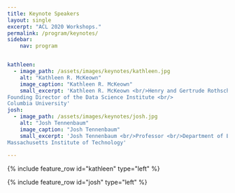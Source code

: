 ```yaml
---
title: Keynote Speakers
layout: single
excerpt: "ACL 2020 Workshops."
permalink: /program/keynotes/
sidebar: 
    nav: program


kathleen:
  - image_path: /assets/images/keynotes/kathleen.jpg
    alt: "Kathleen R. McKeown"
    image_caption: "Kathleen R. McKeown"
    small_excerpt: 'Kathleen R. McKeown <br/>Henry and Gertrude Rothschild Professor of Computer Science <br/>
Founding Director of the Data Science Institute <br/>
Columbia University'
josh:
  - image_path: /assets/images/keynotes/josh.jpg
    alt: "Josh Tennenbaum"
    image_caption: "Josh Tennenbaum"
    small_excerpt: 'Josh Tennenbaum <br/>Professor <br/>Department of Brain and Cognitive Sciences <br/>
Massachusetts Institute of Technology'
    
---
```


{% include feature_row id="kathleen" type="left" %}

{% include feature_row id="josh" type="left" %}



<!--
## Keynote Speakers



### Kathleen R. McKeown <br/>
Henry and Gertrude Rothschild Professor of Computer Science <br/>
Founding Director of the Data Science Institute <br/>
Columbia University-->

    
<!--### Josh Tennenbaum <br/>
Professor <br/>
Department of Brain and Cognitive Sciences <br/>
Massachusetts Institute of Technology-->


<!--kieran:
  - image_path: /assets/images/keynotes/KieranSnyder.jpg
    alt: "Kieran Snyder"
    image_caption: "Kieran Snyder"
    excerpt: '<strong>Title: </strong>Leaving the Lab: Building NLP Applications that Real People can Use<br/><strong>Abstract: </strong>There is a chasm between an NLP technology that works well in the research lab and something that works for applications that real people use. Research conditions are often theoretical or idealized. The first time they contribute to industry projects, many theoretical researchers are surprised to discover how much goes into building outside the lab, and how hard it is to build data products for real people ethically and transparently. This talk explores my NLP journey in three stages: working as an academic NLP researcher, learning to be a practical creator of NLP products in industry, and becoming the founding CEO of an NLP business. While each role has used my background in computational linguistics in essential ways, every step has also required me to learn and unlearn new things along the way. The further I have gone in my industry career, the more critical it has become to define and work within a well-established set of principles for data ethics. This talk is for academic researchers considering industry careers or collaborations, for people in industry who started out in academia, and for anyone on either side of the divide who wants to make NLP products that real people can use'
    small_excerpt: 'Kieran Snyder is the CEO and Co-Founder of <a href="https://textio.com">Textio</a>, the augmented writing platform. For anything you write, Textio tells you ahead of time who’s going to respond based on the language you’ve used. Textio’s augmented writing engine is designed to attach to any large text corpus with outcomes to find the patterns that work. Prior to founding Textio, Kieran held product leadership roles at Microsoft and Amazon. Kieran has a PhD in linguistics from the University of Pennsylvania. Her work has appeared in Fortune, Re/code, Slate, and the Washington Post.'
-->